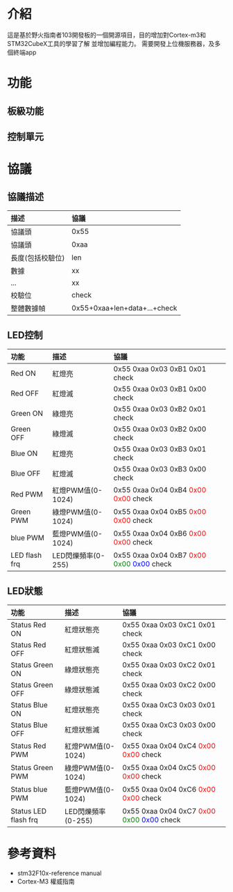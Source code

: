 
# 介紹
這是基於野火指南者103開發板的一個開源項目，目的增加對Cortex-m3和STM32CubeX工具的學習了解
並增加編程能力。
需要開發上位機服務器，及多個終端app
# 功能
## 板級功能
## 控制單元
# 協議
## 協議描述
描述|協議
:--|:--
協議頭|0x55 
協議頭|0xaa
長度(包括校驗位)|len
數據| xx
...| xx
校驗位| check
整體數據幀| 0x55+0xaa+len+data+...+check
## LED控制
功能|描述|協議
:--|:--|:--
Red ON|紅燈亮|0x55 0xaa 0x03 0xB1 0x01 check
Red OFF|紅燈滅|0x55 0xaa 0x03 0xB1 0x00 check
Green ON|綠燈亮|0x55 0xaa 0x03 0xB2 0x01 check
Green OFF|綠燈滅|0x55 0xaa 0x03 0xB2 0x00 check
Blue ON|紅燈亮|0x55 0xaa 0x03 0xB3 0x01 check
Blue OFF|紅燈滅|0x55 0xaa 0x03 0xB3 0x00 check
Red PWM|紅燈PWM值(0-1024)|0x55 0xaa 0x04 0xB4 <font color=red>0x00 0x00</font>  check
Green PWM|綠燈PWM值(0-1024)|0x55 0xaa 0x04 0xB5 <font color=red>0x00 0x00</font>  check
blue PWM|藍燈PWM值(0-1024)|0x55 0xaa 0x04 0xB6 <font color=red>0x00 0x00</font>  check
LED flash frq|LED閃爍頻率(0-255)|0x55 0xaa  0x04 0xB7 <font color=red>0x00</font> <font color=green>0x00</font> <font color=blue>0x00</font> check

## LED狀態
功能|描述|協議
:--|:--|:--
Status Red ON|紅燈狀態亮|0x55 0xaa 0x03 0xC1 0x01  check
Status Red OFF|紅燈狀態滅|0x55 0xaa 0x03 0xC1 0x00  check
Status Green ON|綠燈狀態亮|0x55 0xaa 0x03 0xC2 0x01 check
Status Green OFF|綠燈狀態滅|0x55 0xaa 0x03 0xC2 0x00  check
Status Blue ON|紅燈狀態亮|0x55 0xaa 0xC3 0x03 0x01  check
Status Blue OFF|紅燈狀態滅|0x55 0xaa 0xC3 0x03 0x00  check
Status Red PWM|紅燈PWM值(0-1024)|0x55 0xaa 0x04 0xC4 <font color=red>0x00 0x00</font>  check
Status Green PWM|綠燈PWM值(0-1024)|0x55 0xaa 0x04 0xC5 <font color=red>0x00 0x00</font>  check
Status blue PWM|藍燈PWM值(0-1024)|0x55 0xaa 0x04 0xC6 <font color=red>0x00 0x00</font>  check
Status LED flash frq|LED閃爍頻率(0-255)|0x55 0xaa 0x04 0xC7 <font color=red>0x00</font> <font color=green>0x00</font> <font color=blue>0x00</font>  check


# 參考資料
- stm32F10x-reference manual
- Cortex-M3 權威指南